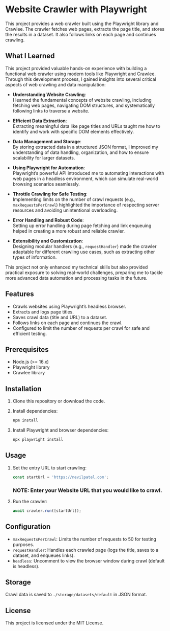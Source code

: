 # Website Crawler with Playwright

This project provides a web crawler built using the Playwright library and Crawlee. The crawler fetches web pages, extracts the page title, and stores the results in a dataset. It also follows links on each page and continues crawling. 

## What I Learned

This project provided valuable hands-on experience with building a functional web crawler using modern tools like Playwright and Crawlee. Through this development process, I gained insights into several critical aspects of web crawling and data manipulation:

- **Understanding Website Crawling**:  
  I learned the fundamental concepts of website crawling, including fetching web pages, navigating DOM structures, and systematically following links to traverse a website.

- **Efficient Data Extraction**:  
  Extracting meaningful data like page titles and URLs taught me how to identify and work with specific DOM elements effectively.

- **Data Management and Storage**:  
  By storing extracted data in a structured JSON format, I improved my understanding of data handling, organization, and how to ensure scalability for larger datasets.

- **Using Playwright for Automation**:  
  Playwright’s powerful API introduced me to automating interactions with web pages in a headless environment, which can simulate real-world browsing scenarios seamlessly.

- **Throttle Crawling for Safe Testing**:  
  Implementing limits on the number of crawl requests (e.g., `maxRequestsPerCrawl`) highlighted the importance of respecting server resources and avoiding unintentional overloading.

- **Error Handling and Robust Code**:  
  Setting up error handling during page fetching and link enqueuing helped in creating a more robust and reliable crawler.

- **Extensibility and Customization**:  
  Designing modular handlers (e.g., `requestHandler`) made the crawler adaptable for different crawling use cases, such as extracting other types of information.

This project not only enhanced my technical skills but also provided practical exposure to solving real-world challenges, preparing me to tackle more advanced data automation and processing tasks in the future.


## Features

- Crawls websites using Playwright’s headless browser.
- Extracts and logs page titles.
- Saves crawl data (title and URL) to a dataset.
- Follows links on each page and continues the crawl.
- Configured to limit the number of requests per crawl for safe and efficient testing.

## Prerequisites

- Node.js (>= 16.x)
- Playwright library
- Crawlee library

## Installation

1. Clone this repository or download the code.
2. Install dependencies:

    ```bash
    npm install
    ```

3. Install Playwright and browser dependencies:

    ```bash
    npx playwright install
    ```

## Usage

1. Set the entry URL to start crawling:

    ```js
    const startUrl = 'https://nevilpatel.com';
    ```
    ### NOTE: Enter your Website URL that you would like to crawl.

2. Run the crawler:

    ```js
    await crawler.run([startUrl]);
    ```

## Configuration

- `maxRequestsPerCrawl`: Limits the number of requests to 50 for testing purposes.
- `requestHandler`: Handles each crawled page (logs the title, saves to a dataset, and enqueues links).
- `headless`: Uncomment to view the browser window during crawl (default is headless).

## Storage

Crawl data is saved to `./storage/datasets/default` in JSON format.

## License

This project is licensed under the MIT License.

